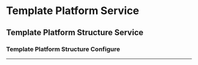 # Template Platform Service

## Template Platform Structure Service

### Template Platform Structure Configure

----
